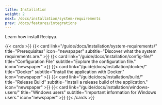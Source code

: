 ```yaml
---
title: Installation
weight: 2
next: /docs/installation/system-requirements
prev: /docs/features/integrations
---
```


Learn how install Recipya.

{{< cards >}}
    {{< card link="/guide/docs/installation/system-requirements/"
            title="Prerequisites"
            icon="newspaper"
            subtitle="Discover what the system requirements are." >}}
    {{< card link="/guide/docs/installation/config-file/"
            title="Configuration File"
            subtitle="Explore the configuration file."
            icon="newspaper" >}}
    {{< card link="/guide/docs/installation/docker/"
            title="Docker"
            subtitle="Install the application with Docker."
            icon="newspaper" >}}
    {{< card link="/guide/docs/installation/build/"
            title="Release Build"
            subtitle="Install a release build of the application."
            icon="newspaper" >}}
    {{< card link="/guide/docs/installation/windows-users/"
            title="Windows users"
            subtitle="Important information for Windows users."
            icon="newspaper" >}}
{{< /cards >}}

